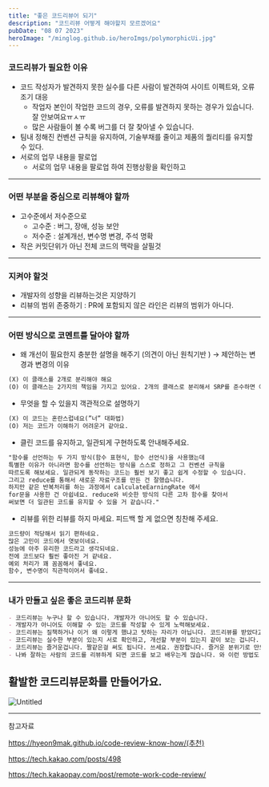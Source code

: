 ```yaml
---
title: "좋은 코드리뷰어 되기"
description: "코드리뷰 어떻게 해야할지 모르겠어요"
pubDate: "08 07 2023"
heroImage: "/minglog.github.io/heroImgs/polymorphicUi.jpg"
---
```


### 코드리뷰가 필요한 이유

- 코드 작성자가 발견하지 못한 실수를 다른 사람이 발견하여 사이트 이펙트와, 오류 조기 대응
  - 작업자 본인이 작업한 코드의 경우, 오류를 발견하지 못하는 경우가 있습니다. 잘 안보여요ㅠㅅㅠ
  - 많은 사람들이 볼 수록 버그를 더 잘 찾아낼 수 있습니다.
- 팀내 정해진 컨벤션 규칙을 유지하여, 기술부채를 줄이고 제품의 퀄리티를 유지할 수 있다.
- 서로의 업무 내용을 팔로업
  - 서로의 업무 내용을 팔로업 하여 진행상황을 확인하고

---

### 어떤 부분을 중심으로 리뷰해야 할까

- 고수준에서 저수준으로
  - 고수준 : 버그, 장애, 성능 보안
  - 저수준 : 설계개선, 변수명 변경, 주석 명확
- 작은 커밋단위가 아닌 전체 코드의 맥락을 살필것

---

### 지켜야 할것

- 개발자의 성향을 리뷰하는것은 지양하기
- 리뷰의 범위 존중하기 : PR에 포함되지 않은 라인은 리뷰의 범위가 아니다.

---

### 어떤 방식으로 코멘트를 달아야 할까

- 왜 개선이 필요한지 충분한 설명을 해주기 (의견이 아닌 원칙기반 ) → 제안하는 변경과 변경의 이유

```xml
(X) 이 클래스를 2개로 분리해야 해요
(O) 이 클래스는 2가지의 책임을 가지고 있어요. 2개의 클래스로 분리해서 SRP를 준수하면 어떨까요?
```

- 무엇을 할 수 있을지 객관적으로 설명하기

```xml
(X) 이 코드는 혼란스럽네요(”너” 대화법)
(O) 저는 코드가 이해하기 어려운거 같아요.
```

- 클린 코드를 유지하고, 일관되게 구현하도록 안내해주세요.

```xml
"함수를 선언하는 두 가지 방식(함수 표현식, 함수 선언식)을 사용했는데
특별한 이유가 아니라면 함수를 선언하는 방식을 스스로 정하고 그 컨벤션 규칙을
따르도록 해보세요. 일관되게 동작하는 코드는 훨씬 보기 좋고 쉽게 수정할 수 있습니다.
그리고 reduce를 통해서 새로운 자료구조를 만든 건 잘했습니다.
하지만 같은 반복처리를 하는 과정에서 calculateEarningRate 에서
for문을 사용한 건 아쉽네요. reduce와 비슷한 방식의 다른 고차 함수를 찾아서
써보면 더 일관된 코드를 유지할 수 있을 거 같습니다."
```

- 리뷰를 위한 리뷰를 하지 마세요. 피드백 할 게 없으면 칭찬해 주세요.

```xml
코드량이 적당해서 읽기 편하네요.
많은 고민이 코드에서 엿보이네요.
성능에 아주 유리한 코드라고 생각되네요.
전에 코드보다 훨씬 좋아진 거 같네요.
예외 처리가 꽤 꼼꼼해서 좋네요.
함수, 변수명이 직관적이어서 좋네요.
```

---

### 내가 만들고 싶은 좋은 코드리뷰 문화

```markdown
- 코드리뷰는 누구나 할 수 있습니다. 개발자가 아니어도 할 수 있습니다.
- 개발자가 아니어도 이해할 수 있는 코드를 작성할 수 있게 노력해보세요.
- 코드리뷰는 질책하거나 이거 왜 이렇게 했냐고 탓하는 자리가 아닙니다. 코드리뷰를 받았다고 책임이 회피되는 것도 아닙니다.
- 코드리뷰는 실수한 부분이 있는지 서로 확인하고, 개선할 부분이 있는지 같이 보는 겁니다.
- 코드리뷰는 즐거운겁니다. 짤같은걸 써도 됩니다. 쓰세요. 권장합니다. 즐거운 분위기로 만드세요.
- 나봐 잘하는 사람의 코드를 리뷰하게 되면 코드를 보고 배우는게 많습니다. 와 이런 방법도 있군요 같은 코멘트를 다셔도 됩니다.
```

## 활발한 코드리뷰문화를 만들어가요.

![Untitled](https://prod-files-secure.s3.us-west-2.amazonaws.com/9a9fd00b-02e0-45c6-af78-6f1b5e72fc01/7acf8f91-85e8-4f2b-af2d-c5534f15401b/Untitled.png)

---

참고자료

https://hyeon9mak.github.io/code-review-know-how/(추천)

https://tech.kakao.com/posts/498

https://tech.kakaopay.com/post/remote-work-code-review/
